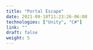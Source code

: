 ```yaml
---
title: "Portal Escape"
date: 2021-09-18T11:23:26-06:00
technologies: ["Unity", "C#"]
link: ""
draft: false
weight: 5
---
```


